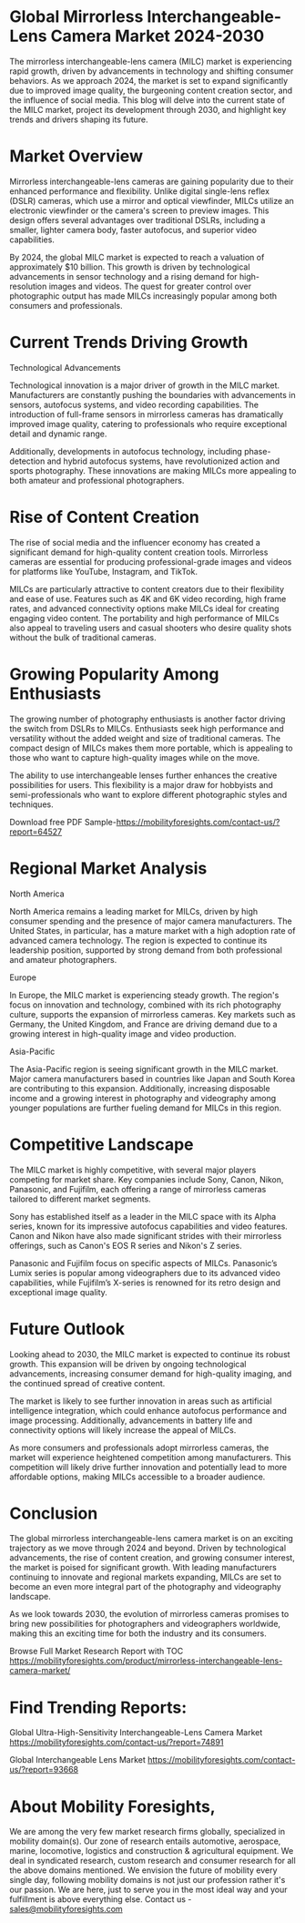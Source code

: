 # Global Mirrorless Interchangeable-Lens Camera Market 2024-2030

The mirrorless interchangeable-lens camera (MILC) market is experiencing rapid growth, driven by advancements in technology and shifting consumer behaviors. As we approach 2024, the market is set to expand significantly due to improved image quality, the burgeoning content creation sector, and the influence of social media. This blog will delve into the current state of the MILC market, project its development through 2030, and highlight key trends and drivers shaping its future.

# Market Overview

Mirrorless interchangeable-lens cameras are gaining popularity due to their enhanced performance and flexibility. Unlike digital single-lens reflex (DSLR) cameras, which use a mirror and optical viewfinder, MILCs utilize an electronic viewfinder or the camera's screen to preview images. This design offers several advantages over traditional DSLRs, including a smaller, lighter camera body, faster autofocus, and superior video capabilities.

By 2024, the global MILC market is expected to reach a valuation of approximately $10 billion. This growth is driven by technological advancements in sensor technology and a rising demand for high-resolution images and videos. The quest for greater control over photographic output has made MILCs increasingly popular among both consumers and professionals.

# Current Trends Driving Growth

Technological Advancements

Technological innovation is a major driver of growth in the MILC market. Manufacturers are constantly pushing the boundaries with advancements in sensors, autofocus systems, and video recording capabilities. The introduction of full-frame sensors in mirrorless cameras has dramatically improved image quality, catering to professionals who require exceptional detail and dynamic range.

Additionally, developments in autofocus technology, including phase-detection and hybrid autofocus systems, have revolutionized action and sports photography. These innovations are making MILCs more appealing to both amateur and professional photographers.

# Rise of Content Creation

The rise of social media and the influencer economy has created a significant demand for high-quality content creation tools. Mirrorless cameras are essential for producing professional-grade images and videos for platforms like YouTube, Instagram, and TikTok.

MILCs are particularly attractive to content creators due to their flexibility and ease of use. Features such as 4K and 6K video recording, high frame rates, and advanced connectivity options make MILCs ideal for creating engaging video content. The portability and high performance of MILCs also appeal to traveling users and casual shooters who desire quality shots without the bulk of traditional cameras.

# Growing Popularity Among Enthusiasts

The growing number of photography enthusiasts is another factor driving the switch from DSLRs to MILCs. Enthusiasts seek high performance and versatility without the added weight and size of traditional cameras. The compact design of MILCs makes them more portable, which is appealing to those who want to capture high-quality images while on the move.

The ability to use interchangeable lenses further enhances the creative possibilities for users. This flexibility is a major draw for hobbyists and semi-professionals who want to explore different photographic styles and techniques.

Download free PDF Sample-https://mobilityforesights.com/contact-us/?report=64527


# Regional Market Analysis

North America

North America remains a leading market for MILCs, driven by high consumer spending and the presence of major camera manufacturers. The United States, in particular, has a mature market with a high adoption rate of advanced camera technology. The region is expected to continue its leadership position, supported by strong demand from both professional and amateur photographers.

Europe

In Europe, the MILC market is experiencing steady growth. The region's focus on innovation and technology, combined with its rich photography culture, supports the expansion of mirrorless cameras. Key markets such as Germany, the United Kingdom, and France are driving demand due to a growing interest in high-quality image and video production.

Asia-Pacific

The Asia-Pacific region is seeing significant growth in the MILC market. Major camera manufacturers based in countries like Japan and South Korea are contributing to this expansion. Additionally, increasing disposable income and a growing interest in photography and videography among younger populations are further fueling demand for MILCs in this region.

# Competitive Landscape

The MILC market is highly competitive, with several major players competing for market share. Key companies include Sony, Canon, Nikon, Panasonic, and Fujifilm, each offering a range of mirrorless cameras tailored to different market segments.

Sony has established itself as a leader in the MILC space with its Alpha series, known for its impressive autofocus capabilities and video features. Canon and Nikon have also made significant strides with their mirrorless offerings, such as Canon's EOS R series and Nikon's Z series.

Panasonic and Fujifilm focus on specific aspects of MILCs. Panasonic’s Lumix series is popular among videographers due to its advanced video capabilities, while Fujifilm’s X-series is renowned for its retro design and exceptional image quality.

# Future Outlook

Looking ahead to 2030, the MILC market is expected to continue its robust growth. This expansion will be driven by ongoing technological advancements, increasing consumer demand for high-quality imaging, and the continued spread of creative content.

The market is likely to see further innovation in areas such as artificial intelligence integration, which could enhance autofocus performance and image processing. Additionally, advancements in battery life and connectivity options will likely increase the appeal of MILCs.

As more consumers and professionals adopt mirrorless cameras, the market will experience heightened competition among manufacturers. This competition will likely drive further innovation and potentially lead to more affordable options, making MILCs accessible to a broader audience.

# Conclusion

The global mirrorless interchangeable-lens camera market is on an exciting trajectory as we move through 2024 and beyond. Driven by technological advancements, the rise of content creation, and growing consumer interest, the market is poised for significant growth. With leading manufacturers continuing to innovate and regional markets expanding, MILCs are set to become an even more integral part of the photography and videography landscape.

As we look towards 2030, the evolution of mirrorless cameras promises to bring new possibilities for photographers and videographers worldwide, making this an exciting time for both the industry and its consumers.



Browse Full Market Research Report with TOC https://mobilityforesights.com/product/mirrorless-interchangeable-lens-camera-market/



# Find Trending Reports:

Global Ultra-High-Sensitivity Interchangeable-Lens Camera Market https://mobilityforesights.com/contact-us/?report=74891

Global Interchangeable Lens Market https://mobilityforesights.com/contact-us/?report=93668


# About Mobility Foresights,
We are among the very few market research firms globally, specialized in mobility domain(s). Our zone of research entails automotive, aerospace, marine, locomotive, logistics and construction & agricultural equipment. We deal in syndicated research, custom research and consumer research for all the above domains mentioned.
We envision the future of mobility every single day, following mobility domains is not just our profession rather it's our passion. We are here, just to serve you in the most ideal way and your fulfillment is above everything else. Contact us -  sales@mobilityforesights.com
